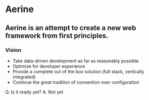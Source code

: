 # Aerine

## Aerine is an attempt to create a new web framework from first principles.

### Vision

* Take data-driven development as far as reasonably possible
* Optimize for developer experience
* Provide a complete out of the box solution (full stack, vertically integrated)
* Continue the great tradition of convention over configuration

Q. Is it ready yet?
A. Not yet
